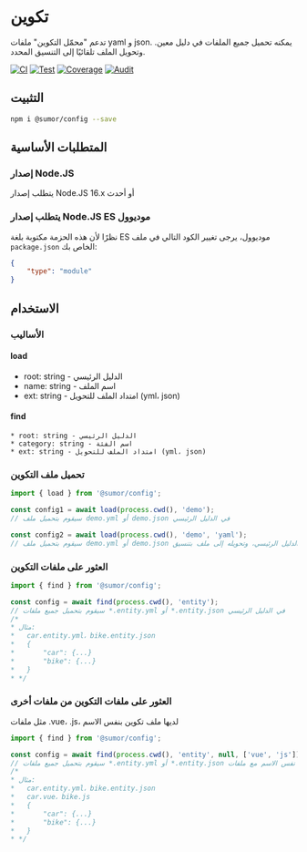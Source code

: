 # تكوين
تدعم "محمّل التكوين" ملفات yaml و json. يمكنه تحميل جميع الملفات في دليل معين.
وتحويل الملف تلقائيًا إلى التنسيق المحدد.

[![CI](https://github.com/sumor-cloud/config/actions/workflows/ci.yml/badge.svg)](https://github.com/sumor-cloud/config/actions/workflows/ci.yml)
[![Test](https://github.com/sumor-cloud/config/actions/workflows/ut.yml/badge.svg)](https://github.com/sumor-cloud/config/actions/workflows/ut.yml)
[![Coverage](https://github.com/sumor-cloud/config/actions/workflows/coverage.yml/badge.svg)](https://github.com/sumor-cloud/config/actions/workflows/coverage.yml)
[![Audit](https://github.com/sumor-cloud/config/actions/workflows/audit.yml/badge.svg)](https://github.com/sumor-cloud/config/actions/workflows/audit.yml)

## التثبيت
```bash
npm i @sumor/config --save
```

## المتطلبات الأساسية

### إصدار Node.JS
يتطلب إصدار Node.JS 16.x أو أحدث

### يتطلب إصدار Node.JS ES موديوول
نظرًا لأن هذه الحزمة مكتوبة بلغة ES موديوول،
يرجى تغيير الكود التالي في ملف `package.json` الخاص بك:
```json
{
    "type": "module"
}
```

## الاستخدام

### الأساليب

#### load
 * root: string - الدليل الرئيسي
 * name: string - اسم الملف
 * ext: string - امتداد الملف للتحويل (yml، json)

#### find
    * root: string - الدليل الرئيسي
    * category: string - اسم الفئة
    * ext: string - امتداد الملف للتحويل (yml، json)

### تحميل ملف التكوين

```javascript
import { load } from '@sumor/config';

const config1 = await load(process.cwd(), 'demo');
// سيقوم بتحميل ملف demo.yml أو demo.json في الدليل الرئيسي

const config2 = await load(process.cwd(), 'demo', 'yaml');
// سيقوم بتحميل ملف demo.yml أو demo.json في الدليل الرئيسي، وتحويله إلى ملف بتنسيق yaml
```

### العثور على ملفات التكوين

```javascript
import { find } from '@sumor/config';

const config = await find(process.cwd(), 'entity');
// سيقوم بتحميل جميع ملفات *.entity.yml أو *.entity.json في الدليل الرئيسي
/*
* مثال:
*   car.entity.yml، bike.entity.json
*   {
*       "car": {...}
*       "bike": {...}
*   }
* */
```

### العثور على ملفات التكوين من ملفات أخرى
مثل ملفات .vue، .js، لديها ملف تكوين بنفس الاسم

```javascript
import { find } from '@sumor/config';

const config = await find(process.cwd(), 'entity', null, ['vue', 'js']);
// سيقوم بتحميل جميع ملفات *.entity.yml أو *.entity.json التي تحمل نفس الاسم مع ملفات *.vue أو *.js في الدليل الرئيسي
/*
* مثال:
*   car.entity.yml، bike.entity.json
*   car.vue، bike.js
*   {
*       "car": {...}
*       "bike": {...}
*   }
* */
```